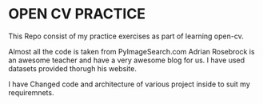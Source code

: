 # OPEN CV PRACTICE
This Repo consist of my practice exercises as part of learning open-cv.

Almost all the code is taken from PyImageSearch.com 
Adrian Rosebrock is an awesome teacher and have a very awesome blog for us. I have used datasets provided thorugh his website.

I have Changed code and architecture of various project inside to suit my requiremnets.


